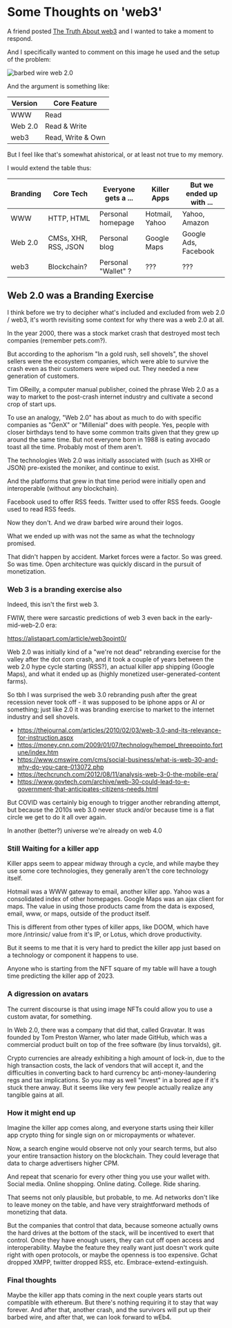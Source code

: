<!-- njnmdoc:  title="Some Thoughts on 'web3'"  -->

# Some Thoughts on 'web3'

A friend posted [The Truth About web3](http://thisisworthreading.com/2022/01/28/the-truth-about-web3/)
and I wanted to take a moment to respond.

And I specifically wanted to comment on this image he used and the setup of the problem:

![barbed wire web 2.0](https://i0.wp.com/thisisworthreading.com/wp-content/uploads/2022/01/web3eco.png?resize=768%2C431)


And the argument is something like:

|Version|Core Feature |
|-------|-------------|
|WWW | Read|
|Web 2.0 | Read & Write|
|web3 | Read, Write & Own|

But I feel like that's somewhat ahistorical, or at least not true to my memory.

I would extend the table thus:

|Branding|Core Tech | Everyone gets a ... | Killer Apps | But we ended up with ... |
|-------|-------------|---|---|---|
|WWW | HTTP, HTML| Personal homepage | Hotmail, Yahoo | Yahoo, Amazon |
|Web 2.0 | CMSs, XHR, RSS, JSON | Personal blog |  Google Maps | Google Ads, Facebook |
|web3 | Blockchain? | Personal "Wallet" ? | ??? | ??? |



## Web 2.0 was a Branding Exercise

I think before we try to decipher what's included and excluded from web 2.0 / web3, it's worth
revisiting some context for why there was a web 2.0 at all.

In the year 2000, there was a stock market crash that destroyed most tech companies (remember pets.com?).

But according to the aphorism "In a gold rush, sell shovels", the shovel sellers were the
ecosystem companies, which were able to survive the crash even as their customers were wiped out.
They needed a new generation of customers.

Tim OReilly, a computer manual publisher, coined the phrase Web 2.0 as a way to market to the post-crash
internet industry and cultivate a second crop of start ups.

To use an analogy, "Web 2.0" has about as much to do with specific companies as "GenX" or "Millenial"
does with people. Yes, people with closer birthdays tend to have some common traits given that they
grew up around the same time. But not everyone born in 1988 is eating avocado toast all the time. Probably
most of them aren't.

The technologies Web 2.0 was initially associated with (such as XHR or JSON) pre-existed the moniker, and
continue to exist.

And the platforms that grew in that time period were initially open and interoperable (without any blockchain).

Facebook used to offer RSS feeds. Twitter used to offer RSS feeds. Google used to read RSS feeds.

Now they don't. And we draw barbed wire around their logos.

What we ended up with was not the same as what the technology promised.

That didn't happen by accident. Market forces were a factor. So was greed. So was time.
Open architecture was quickly discard in the pursuit of monetization.

### Web 3 is a branding exercise also

Indeed, this isn't the first web 3.

FWIW, there were sarcastic predictions of web 3 even back in the early-mid-web-2.0 era:

https://alistapart.com/article/web3point0/

Web 2.0 was initially kind of a "we're not dead" rebranding exercise for the valley after the dot com crash, and it took a couple of years between the web 2.0 hype cycle starting (RSS?), an actual killer app shipping (Google Maps), and what it ended up as (highly monetized user-generated-content farms).

So tbh I was surprised the web 3.0 rebranding push after the great recession never took off - it was supposed to be iphone apps or AI or something; just like 2.0 it was branding exercise to market to the internet industry and sell shovels.

* https://thejournal.com/articles/2010/02/03/web-3.0-and-its-relevance-for-instruction.aspx
* https://money.cnn.com/2009/01/07/technology/hempel_threepointo.fortune/index.htm
* https://www.cmswire.com/cms/social-business/what-is-web-30-and-why-do-you-care-013072.php
* https://techcrunch.com/2012/08/11/analysis-web-3-0-the-mobile-era/
* https://www.govtech.com/archive/web-30-could-lead-to-e-government-that-anticipates-citizens-needs.html

But COVID was certainly big enough to trigger another rebranding attempt, but because the 2010s web 3.0 never stuck and/or because time is a flat circle we get to do it all over again.

In another (better?) universe we're already on web 4.0

### Still Waiting for a killer app

Killer apps seem to appear midway through a cycle, and while maybe they use some core technologies, they generally aren't
the core technology itself.

Hotmail was a WWW gateway to email, another killer app. Yahoo was a consolidated index of other homepages.
Google Maps was an ajax client for maps.  The value in using those products came from the data is exposed, email, www, or maps, outside of the product itself.

This is different from other types of killer apps, like DOOM, which have more /intrinsic/ value from it's IP, or Lotus, which drove productivity.

But it seems to me that it is very hard to predict the killer app just based on a technology or component it happens to use.

Anyone who is starting from the NFT square of my table will have a tough time predicting the killer app of 2023.

### A digression on avatars

The current discourse is that using image NFTs could allow you to use a custom avatar, for something.

In Web 2.0, there was a company that did that, called Gravatar. It was founded by Tom Preston Warner, who later made GitHub,
which was a commercial product built on top of the free software (by linus torvalds), git.

Crypto currencies are already exhibiting a high amount of lock-in, due to the high transaction costs, the lack of vendors
that will accept it, and the difficulties in converting back to hard currency bc anti-money-laundering regs and tax
implications. So you may as well "invest" in a bored ape if it's stuck there anway. But it seems like very few people actually
realize any tangible gains at all.

### How it might end up

Imagine the killer app comes along, and everyone starts using their killer app crypto thing for single sign on or micropayments or whatever.

Now, a search engine would observe not only your search terms, but also your entire transaction history on the blockchain.
They could leverage that data to charge advertisers higher CPM.

And repeat that scenario for every other thing you use your wallet with. Social media. Online shopping. Online dating. College. Ride sharing.

That seems not only plausible, but probable, to me. Ad networks don't like to leave money on the table, and have very
straightforward methods of monetizing that data.

But the companies that control that data, because someone actually owns the hard drives at the bottom of the stack, will be
incentived to exert that control. Once they have enough users, they can cut off open access and interoperability. Maybe
the feature they really want just doesn't work quite right with open protocols, or maybe the openness is too expensive.
Gchat dropped XMPP, twitter dropped RSS, etc. Embrace-extend-extinguish.

### Final thoughts

Maybe the killer app thats coming in the next couple years starts out compatible with ethereum.
But there's nothing requiring it to stay that way forever. And after that, another crash, and
the survivors will put up their barbed wire, and after that, we can look forward to wEb4.




